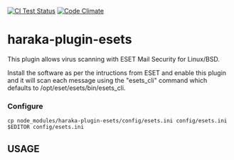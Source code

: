[![CI Test Status][ci-img]][ci-url]
[![Code Climate][clim-img]][clim-url]

# haraka-plugin-esets

This plugin allows virus scanning with ESET Mail Security for Linux/BSD.

Install the software as per the intructions from ESET and enable this plugin
and it will scan each message using the "esets_cli" command which defaults to
/opt/eset/esets/bin/esets_cli.

### Configure

```
cp node_modules/haraka-plugin-esets/config/esets.ini config/esets.ini
$EDITOR config/esets.ini
```

## USAGE

<!-- leave these buried at the bottom of the document -->

[ci-img]: https://github.com/haraka/haraka-plugin-esets/actions/workflows/ci.yml/badge.svg
[ci-url]: https://github.com/haraka/haraka-plugin-esets/actions/workflows/ci.yml
[clim-img]: https://codeclimate.com/github/haraka/haraka-plugin-esets/badges/gpa.svg
[clim-url]: https://codeclimate.com/github/haraka/haraka-plugin-esets
